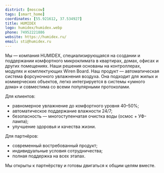 ```yaml
---
district: [moscow]
tags: [smart_home]
coordinates: [55.921612, 37.534927]
title: HUMIDEX
logo: humidex/humidex.webp
phone: 74952221886  
website: https://humidex.ru/
email: sti@humidex.ru
---
```


Мы — компания HUMIDEX, специализирующаяся на создании и поддержании комфортного микроклимата в квартирах, домах, офисах и других помещениях. Наши решения основаны на контроллерах, модулях и комплектующих Wiren Board.
Наш продукт — автоматическая система форсуночного увлажнения воздуха. Она подходит для жилых и коммерческих объектов, легко интегрируется в системы «умного дома» и совместима со всеми популярными протоколами.

Для клиентов:
* равномерное увлажнение до комфортного уровня 40–50%;
* автоматическое поддержание влажности 24/7;
* безопасность — многоступенчатая очистка воды (осмос + УФ-лампа);
* улучшение здоровья и качества жизни.

Для партнёров:
* современный востребованный продукт;
* индивидуальные условия сотрудничества;
* полная поддержка на всех этапах.

Мы открыты к партнёрству и готовы двигаться к общим целям вместе.
